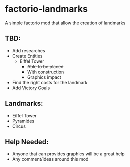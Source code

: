 # factorio-landmarks

A simple factorio mod that allow the creation of landmarks

## TBD:
* Add researches
* Create Entities
  * Eiffel Tower
    * ~~Able to be placed~~
    * With construction
    * Graphics impact
* Find the right costs for the landmark
* Add Victory Goals

## Landmarks:
* Eiffel Tower
* Pyramides
* Circus

## Help Needed:
* Anyone that can provides graphics will be a great help
* Any comment/ideas around this mod
